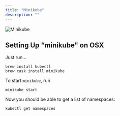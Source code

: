 ```yaml
---
title: "Minikube"
description: ""
---
```

![Minikube](/assets/a58bf7c-minikube.png)

## Setting Up “minikube" on OSX

Just run...
```
brew install kubectl
brew cask install minikube
```

To start `minikube`, run

```
minikube start
```

Now you should be able to get a list of namespaces:

```
kubectl get namespaces
```
